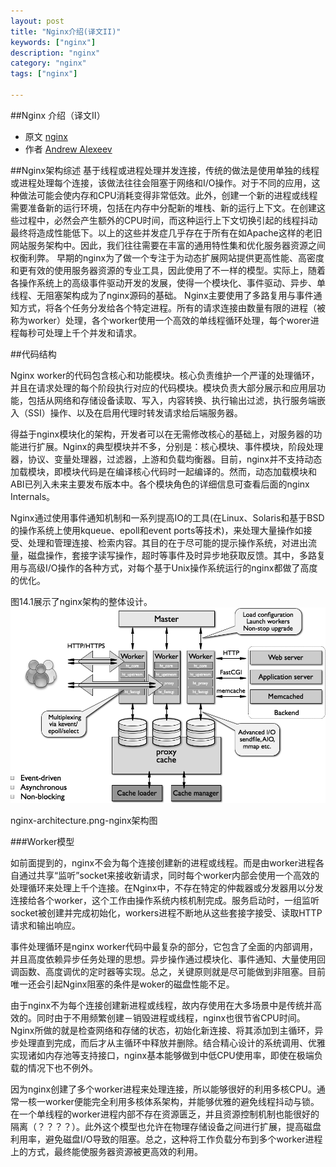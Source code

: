 ```yaml
---
layout: post
title: "Nginx介绍(译文II)"
keywords: ["nginx"]
description: "nginx"
category: "nginx"
tags: ["nginx"]

---
```



##Nginx 介绍（译文II）

* 原文 [nginx](http://www.aosabook.org/en/nginx.html)
* 作者 [Andrew Alexeev](http://www.aosabook.org/en/intro2.html#alexeev-andrew)




##Nginx架构综述
基于线程或进程处理并发连接，传统的做法是使用单独的线程或进程处理每个连接，该做法往往会阻塞于网络和I/O操作。对于不同的应用，这种做法可能会使内存和CPU消耗变得非常低效。此外，创建一个新的进程或线程需要准备新的运行环境，包括在内存中分配新的堆栈、新的运行上下文。在创建这些过程中，必然会产生额外的CPU时间，而这种运行上下文切换引起的线程抖动最终将造成性能低下。以上的这些并发症几乎存在于所有在如Apache这样的老旧网站服务架构中。因此，我们往往需要在丰富的通用特性集和优化服务器资源之间权衡利弊。
早期的nginx为了做一个专注于为动态扩展网站提供更高性能、高密度和更有效的使用服务器资源的专业工具，因此使用了不一样的模型。实际上，随着各操作系统上的高级事件驱动开发的发展，使得一个模块化、事件驱动、异步、单线程、无阻塞架构成为了nginx源码的基础。
Nginx主要使用了多路复用与事件通知方式，将各个任务分发给各个特定进程。所有的请求连接由数量有限的进程（被称为worker）处理，各个worker使用一个高效的单线程循环处理，每个worer进程每秒可处理上千个并发和请求。

##代码结构

Nginx worker的代码包含核心和功能模块。核心负责维护一个严谨的处理循环，并且在请求处理的每个阶段执行对应的代码模块。模块负责大部分展示和应用层功能，包括从网络和存储设备读取、写入，内容转换、执行输出过滤，执行服务端嵌入（SSI）操作、以及在启用代理时转发请求给后端服务器。

得益于nginx模块化的架构，开发者可以在无需修改核心的基础上，对服务器的功能进行扩展。Nginx的典型模块并不多，分别是：核心模块、事件模块，阶段处理器，协议、变量处理器，过滤器，上游和负载均衡器。目前，nginx并不支持动态加载模块，即模块代码是在编译核心代码时一起编译的。然而，动态加载模块和ABI已列入未来主要发布版本中。各个模块角色的详细信息可查看后面的nginx Internals。

Nginx通过使用事件通知机制和一系列提高IO的工具(在Linux、Solaris和基于BSD的操作系统上使用kqueue、epoll和event ports等技术)，来处理大量操作如接受、处理和管理连接、检索内容。其目的在于尽可能的提示操作系统，对进出流量，磁盘操作，套接字读写操作，超时等事件及时异步地获取反馈。其中，多路复用与高级I/O操作的各种方式，对每个基于Unix操作系统运行的nginx都做了高度的优化。

图14.1展示了nginx架构的整体设计。
<img src="/images/nginx-architecture.png" alt="NAT" title="Host-only adapter" width="600" />

nginx-architecture.png-nginx架构图

###Worker模型

如前面提到的，nginx不会为每个连接创建新的进程或线程。而是由worker进程各自通过共享“监听”socket来接收新请求，同时每个worker内部会使用一个高效的处理循环来处理上千个连接。在Nginx中，不存在特定的仲裁器或分发器用以分发连接给各个worker，这个工作由操作系统内核机制完成。服务启动时，一组监听socket被创建并完成初始化，workers进程不断地从这些套接字接受、读取HTTP请求和输出响应。

事件处理循环是nginx worker代码中最复杂的部分，它包含了全面的内部调用，并且高度依赖异步任务处理的思想。异步操作通过模块化、事件通知、大量使用回调函数、高度调优的定时器等实现。总之，关键原则就是尽可能做到非阻塞。目前唯一还会引起Nginx阻塞的条件是woker的磁盘性能不足。

由于nginx不为每个连接创建新进程或线程，故内存使用在大多场景中是传统并高效的。同时由于不用频繁创建－销毁进程或线程，nginx也很节省CPU时间。Nginx所做的就是检查网络和存储的状态，初始化新连接、将其添加到主循环，异步处理直到完成，而后才从主循环中释放并删除。结合精心设计的系统调用、优雅实现诸如内存池等支持接口，nginx基本能够做到中低CPU使用率，即使在极端负载的情况下也不例外。

因为nginx创建了多个worker进程来处理连接，所以能够很好的利用多核CPU。通常一核一worker便能完全利用多核体系架构，并能够优雅的避免线程抖动与锁。在一个单线程的worker进程内部不存在资源匮乏，并且资源控制机制也能很好的隔离（？？？？）。此外这个模型也允许在物理存储设备之间进行扩展，提高磁盘利用率，避免磁盘I/O导致的阻塞。总之，这种将工作负载分布到多个worker进程上的方式，最终能使服务器资源被更高效的利用。